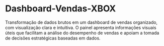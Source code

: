 # Dashboard-Vendas-XBOX
Transformação de dados brutos em um dashboard de vendas organizado, com visualização clara e intuitiva. O painel apresenta informações visuais úteis que facilitam a análise do desempenho de vendas e apoiam a tomada de decisões estratégicas baseadas em dados.
